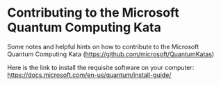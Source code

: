 # Contributing to the Microsoft Quantum Computing Kata

Some notes and helpful hints on how to contribute to the Microsoft Quantum Computing Kata (https://github.com/microsoft/QuantumKatas)

Here is the link to install the requisite software on your computer:  https://docs.microsoft.com/en-us/quantum/install-guide/ 

